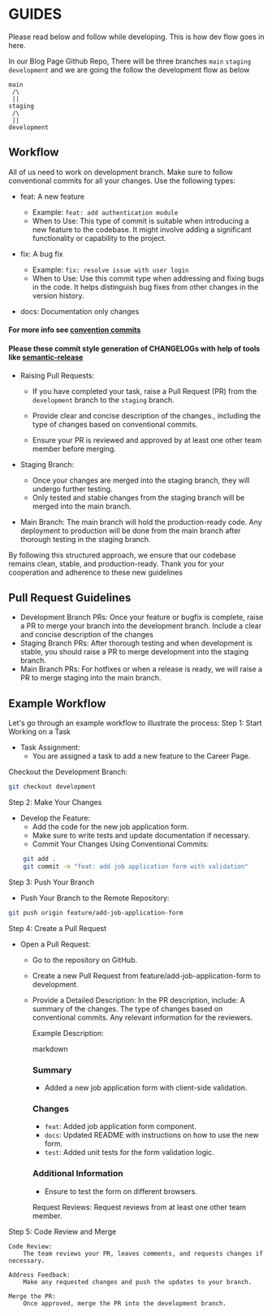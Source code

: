
# GUIDES

Please read below and follow while developing. This is how dev flow goes in here.

In our Blog Page Github Repo, There will be three branches `main` `staging` `development` and we are going the follow the development flow as below
```
main
 /\
 ||
staging
 /\
 ||
development
```
## Workflow

All of us need to work on development branch. Make sure to follow conventional commits for all your changes. Use the following types:

  * feat: A new feature
    * Example: `feat: add authentication module`
    * When to Use: This type of commit is suitable when introducing a new feature to the codebase. It might involve adding a significant functionality or capability to the project.

  * fix: A bug fix
    * Example: `fix: resolve issue with user login`
    * When to Use: Use this commit type when addressing and fixing bugs in the code. It helps distinguish bug fixes from other changes in the version history.

  * docs: Documentation only changes

#### For more info see [convention commits](https://www.conventionalcommits.org/en/v1.0.0/)
#### Please these commit style generation of CHANGELOGs with help of tools like [semantic-release](https://github.com/semantic-release/semantic-release)


 * Raising Pull Requests:
   * If you have completed your task, raise a Pull Request (PR) from the `development` branch to the `staging` branch.
  
    * Provide clear and concise description of the changes., including the type of changes based on conventional commits.

    * Ensure your PR is reviewed and approved by at least one other team member before merging.

 * Staging Branch:
   * Once your changes are merged into the staging branch, they will undergo further testing.
   * Only tested and stable changes from the staging branch will be merged into the main branch.

 * Main Branch:
    The main branch will hold the production-ready code.
    Any deployment to production will be done from the main branch after thorough testing in the staging branch.


By following this structured approach, we ensure that our codebase remains clean, stable, and production-ready. Thank you for your cooperation and adherence to these new guidelines

## Pull Request Guidelines

* Development Branch PRs: Once your feature or bugfix is complete, raise a PR to merge your branch into the development branch. Include a clear and concise description of the changes
* Staging Branch PRs: After thorough testing and when development is stable, you should raise a PR to merge development into the staging branch.
* Main Branch PRs: For hotfixes or when a release is ready, we will raise a PR to merge staging into the main branch.

## **Example Workflow**

Let's go through an example workflow to illustrate the process:
Step 1: Start Working on a Task

* Task Assignment:
  * You are assigned a task to add a new feature to the Career Page.

Checkout the Development Branch:

```bash
git checkout development
```

Step 2: Make Your Changes

* Develop the Feature:
  * Add the code for the new job application form.
  * Make sure to write tests and update documentation if necessary.
  * Commit Your Changes Using Conventional Commits:

```bash
    git add .
    git commit -m "feat: add job application form with validation"
```

Step 3: Push Your Branch

 * Push Your Branch to the Remote Repository:

```bash
git push origin feature/add-job-application-form
```

Step 4: Create a Pull Request

* Open a Pull Request:
    * Go to the repository on GitHub.
    * Create a new Pull Request from feature/add-job-application-form to development.

  * Provide a Detailed Description:
        In the PR description, include:
            A summary of the changes.
            The type of changes based on conventional commits.
            Any relevant information for the reviewers.

    Example Description:

    markdown

    ### Summary
    - Added a new job application form with client-side validation.

    ### Changes
    - `feat`: Added job application form component.
    - `docs`: Updated README with instructions on how to use the new form.
    - `test`: Added unit tests for the form validation logic.

    ### Additional Information
    - Ensure to test the form on different browsers.

    Request Reviews:
        Request reviews from at least one other team member.

Step 5: Code Review and Merge

    Code Review:
        The team reviews your PR, leaves comments, and requests changes if necessary.

    Address Feedback:
        Make any requested changes and push the updates to your branch.

    Merge the PR:
        Once approved, merge the PR into the development branch.